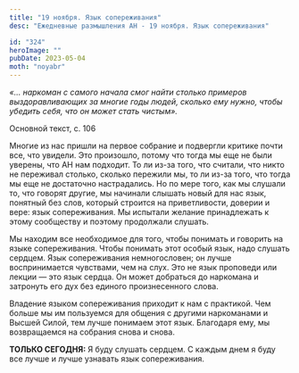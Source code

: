 ```yaml
---
title: "19 ноября. Язык сопереживания"
desc: "Ежедневные размышления АН - 19 ноября. Язык сопереживания"

id: "324"
heroImage: ""
pubDate: 2023-05-04
moth: "noyabr"
---
```


_«… наркоман с самого начала смог найти столько примеров выздоравливающих за
многие годы людей, сколько ему нужно, чтобы убедить себя, что он может стать
чистым»._

Основной текст, с. 106

Многие из нас пришли на первое собрание и подвергли критике почти все, что
увидели. Это произошло, потому что тогда мы еще не были уверены, что АН нам
подходит. То ли из-за того, что считали, что никто не переживал столько,
сколько пережили мы, то ли из-за того, что тогда мы еще не достаточно
настрадались. Но по мере того, как мы слушали то, что говорят другие, мы
начинали слышать новый для нас язык, понятный без слов, который строится на
приветливости, доверии и вере: язык сопереживания. Мы испытали желание
принадлежать к этому сообществу и поэтому продолжали слушать.

Мы находим все необходимое для того, чтобы понимать и говорить на языке
сопереживания. Чтобы понимать этот особый язык, надо слушать сердцем. Язык
сопереживания немногословен; он лучше воспринимается чувствами, чем на слух.
Это не язык проповеди или лекции — это язык сердца. Он может добраться до
наркомана и затронуть его дух без единого произнесенного слова.

Владение языком сопереживания приходит к нам с практикой. Чем больше мы им
пользуемся для общения с другими наркоманами и Высшей Силой, тем лучше
понимаем этот язык. Благодаря ему, мы возвращаемся на собрания снова и снова.

**ТОЛЬКО СЕГОДНЯ:** Я буду слушать сердцем. С каждым днем я буду все лучше и
лучше узнавать язык сопереживания.
